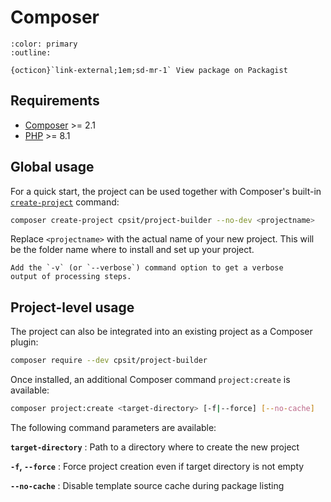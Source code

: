 # Composer

```{button-link} https://packagist.org/packages/cpsit/project-builder
:color: primary
:outline:

{octicon}`link-external;1em;sd-mr-1` View package on Packagist
```

## Requirements

* [Composer][1] >= 2.1
* [PHP][2] >= 8.1

## Global usage

For a quick start, the project can be used together with Composer's
built-in [`create-project`][3] command:

```bash
composer create-project cpsit/project-builder --no-dev <projectname>
```

Replace `<projectname>` with the actual name of your new project. This will
be the folder name where to install and set up your project.

```{tip}
Add the `-v` (or `--verbose`) command option to get a verbose
output of processing steps.
```

## Project-level usage

The project can also be integrated into an existing project as a Composer
plugin:

```bash
composer require --dev cpsit/project-builder
```

Once installed, an additional Composer command `project:create` is available:

```bash
composer project:create <target-directory> [-f|--force] [--no-cache]
```

The following command parameters are available:

**`target-directory`**
: Path to a directory where to create the new project

**`-f`, `--force`**
: Force project creation even if target directory is not empty

**`--no-cache`**
: Disable template source cache during package listing

[1]: https://getcomposer.org/
[2]: https://www.php.net/
[3]: https://getcomposer.org/doc/03-cli.md#create-project
